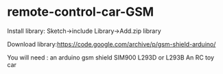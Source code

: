 # remote-control-car-GSM

Install library: Sketch->include Library->Add.zip library

Download library:https://code.google.com/archive/p/gsm-shield-arduino/

You will need :
an arduino
gsm shield SIM900
L293D or L293B
An RC toy car
